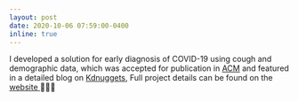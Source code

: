 ```yaml
---
layout: post
date: 2020-10-06 07:59:00-0400
inline: true
---
```

I developed a solution for early diagnosis of COVID-19 using cough and demographic data, which was accepted for publication in <a href="https://dl.acm.org/doi/10.1145/3412841.3441943">ACM</a> and featured in a detailed blog on <a href="https://www.kdnuggets.com/2020/12/covid-cough-ai-detecting-sounds.html">Kdnuggets</a>, Full project details can be found on the <a href="https://coughresearch.github.io/">website </a> 🦠👩‍⚕️
